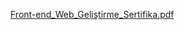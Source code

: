 [Front-end_Web_Geliştirme_Sertifika.pdf](https://github.com/user-attachments/files/15984192/Front-end_Web_Gelistirme_Sertifika.pdf)
